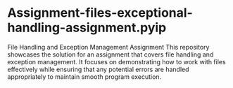 # Assignment-files-exceptional-handling-assignment.pyip
File Handling and Exception Management Assignment  This repository showcases the solution for an assignment that covers file handling and exception management. It focuses on demonstrating how to work with files effectively while ensuring that any potential errors are handled appropriately to maintain smooth program execution.

